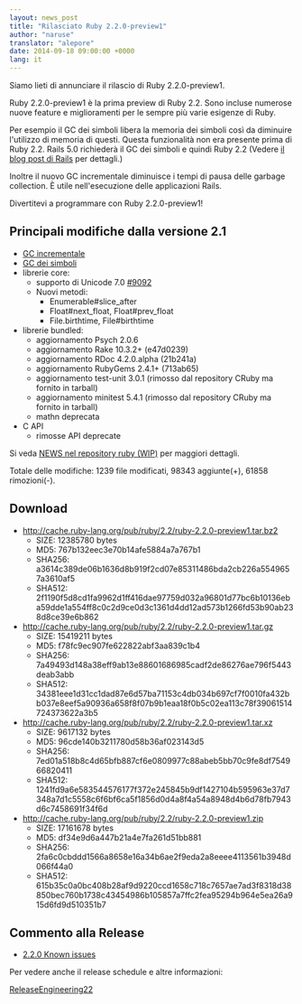 ```yaml
---
layout: news_post
title: "Rilasciato Ruby 2.2.0-preview1"
author: "naruse"
translator: "alepore"
date: 2014-09-18 09:00:00 +0000
lang: it
---
```


Siamo lieti di annunciare il rilascio di Ruby 2.2.0-preview1.

Ruby 2.2.0-preview1 è la prima preview di Ruby 2.2.
Sono incluse numerose nuove feature e miglioramenti per le sempre più varie
esigenze di Ruby.

Per esempio il GC dei simboli libera la memoria dei simboli così da diminuire
l'utilizzo di memoria di questi.
Questa funzionalità non era presente prima di Ruby 2.2.
Rails 5.0 richiederà il GC dei simboli e quindi Ruby 2.2
(Vedere [il blog post di Rails](http://weblog.rubyonrails.org/2014/8/20/Rails-4-2-beta1/) per dettagli.)

Inoltre il nuovo GC incrementale diminuisce i tempi di pausa delle garbage
collection.
È utile nell'esecuzione delle applicazioni Rails.

Divertitevi a programmare con Ruby 2.2.0-preview1!

## Principali modifiche dalla versione 2.1

* [GC incrementale](https://bugs.ruby-lang.org/issues/10137)
* [GC dei simboli](https://bugs.ruby-lang.org/issues/9634)
* librerie core:
  * supporto di Unicode 7.0 [#9092](https://bugs.ruby-lang.org/issues/9092)
  * Nuovi metodi:
    * Enumerable#slice_after
    * Float#next_float, Float#prev_float
    * File.birthtime, File#birthtime
* librerie bundled:
  * aggiornamento Psych 2.0.6
  * aggiornamento Rake 10.3.2+ (e47d0239)
  * aggiornamento RDoc 4.2.0.alpha (21b241a)
  * aggiornamento RubyGems 2.4.1+ (713ab65)
  * aggiornamento test-unit 3.0.1 (rimosso dal repository CRuby ma fornito in tarball)
  * aggiornamento minitest 5.4.1 (rimosso dal repository CRuby ma fornito in tarball)
  * mathn deprecata
* C API
  * rimosse API deprecate

Si veda [NEWS nel repository ruby (WIP)](https://github.com/ruby/ruby/blob/v2_2_0_preview1/NEWS) per maggiori dettagli.

Totale delle modifiche: 1239 file modificati, 98343 aggiunte(+), 61858 rimozioni(-).

## Download

* <http://cache.ruby-lang.org/pub/ruby/2.2/ruby-2.2.0-preview1.tar.bz2>
  * SIZE:   12385780 bytes
  * MD5:    767b132eec3e70b14afe5884a7a767b1
  * SHA256: a3614c389de06b1636d8b919f2cd07e85311486bda2cb226a5549657a3610af5
  * SHA512: 2f1190f5d8cd1fa9962d1ff416dae97759d032a96801d77bc6b10136eba59dde1a554ff8c0c2d9ce0d3c1361d4dd12ad573b1266fd53b90ab238d8ce39e6b862
* <http://cache.ruby-lang.org/pub/ruby/2.2/ruby-2.2.0-preview1.tar.gz>
  * SIZE:   15419211 bytes
  * MD5:    f78fc9ec907fe622822abf3aa839c1b4
  * SHA256: 7a49493d148a38eff9ab13e88601686985cadf2de86276ae796f5443deab3abb
  * SHA512: 34381eee1d31cc1dad87e6d57ba71153c4db034b697cf7f0010fa432bb037e8eef5a90936a658f8f07b9b1eaa18f0b5c02ea113c78f39061514724373622a3b5
* <http://cache.ruby-lang.org/pub/ruby/2.2/ruby-2.2.0-preview1.tar.xz>
  * SIZE:   9617132 bytes
  * MD5:    96cde140b3211780d58b36af023143d5
  * SHA256: 7ed01a518b8c4d65bfb887cf6e0809977c88abeb5bb70c9fe8df754966820411
  * SHA512: 1241fd9a6e583544576177f372e245845b9df1427104b595963e37d7348a7d1c5558c6f6bf6ca5f1856d0d4a8f4a54a8948d4b6d78fb7943d6c7458691f34f6d
* <http://cache.ruby-lang.org/pub/ruby/2.2/ruby-2.2.0-preview1.zip>
  * SIZE:   17161678 bytes
  * MD5:    df34e9d6a447b21a4e7fa261d51bb881
  * SHA256: 2fa6c0cbddd1566a8658e16a34b6ae2f9eda2a8eeee4113561b3948d066f44a0
  * SHA512: 615b35c0a0bc408b28af9d9220ccd1658c718c7657ae7ad3f8318d38850bec760b1738c43454986b105857a7ffc2fea95294b964e5ea26a915d6fd9d510351b7

## Commento alla Release

* [2.2.0 Known issues](http://bugs.ruby-lang.org/projects/ruby-trunk/issues?query_id=115)

Per vedere anche il release schedule e altre informazioni:

[ReleaseEngineering22](http://bugs.ruby-lang.org/projects/ruby-trunk/wiki/ReleaseEngineering22)
